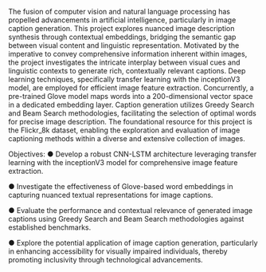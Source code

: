 The fusion of computer vision and natural language processing has propelled advancements in artificial intelligence, particularly in image caption generation. This project explores nuanced image description synthesis through contextual embeddings, bridging the semantic gap between visual content and linguistic representation. Motivated by the imperative to convey comprehensive information inherent within images, the project investigates the intricate interplay between visual cues and linguistic contexts to generate rich, contextually relevant captions. Deep learning techniques, specifically transfer learning with the inceptionV3 model, are employed for efficient image feature extraction. Concurrently, a pre-trained Glove model maps words into a 200-dimensional vector space in a dedicated embedding layer. Caption generation utilizes Greedy Search and Beam Search methodologies, facilitating the selection of optimal words for precise image description. The foundational resource for this project is the Flickr_8k dataset, enabling the exploration and evaluation of image captioning methods within a diverse and extensive collection of images.

Objectives:
● Develop a robust CNN-LSTM architecture leveraging transfer learning with the inceptionV3 model for comprehensive image feature extraction.

● Investigate the effectiveness of Glove-based word embeddings in capturing nuanced textual representations for image captions.

● Evaluate the performance and contextual relevance of generated image captions using Greedy Search and Beam Search methodologies against established benchmarks.

● Explore the potential application of image caption generation, particularly in enhancing accessibility for visually impaired individuals, thereby promoting inclusivity through technological advancements.
